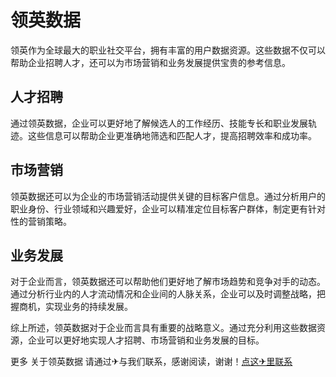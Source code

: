 # 领英数据

领英作为全球最大的职业社交平台，拥有丰富的用户数据资源。这些数据不仅可以帮助企业招聘人才，还可以为市场营销和业务发展提供宝贵的参考信息。

## 人才招聘

通过领英数据，企业可以更好地了解候选人的工作经历、技能专长和职业发展轨迹。这些信息可以帮助企业更准确地筛选和匹配人才，提高招聘效率和成功率。

## 市场营销

领英数据还可以为企业的市场营销活动提供关键的目标客户信息。通过分析用户的职业身份、行业领域和兴趣爱好，企业可以精准定位目标客户群体，制定更有针对性的营销策略。

## 业务发展

对于企业而言，领英数据还可以帮助他们更好地了解市场趋势和竞争对手的动态。通过分析行业内的人才流动情况和企业间的人脉关系，企业可以及时调整战略，把握商机，实现业务的持续发展。

综上所述，领英数据对于企业而言具有重要的战略意义。通过充分利用这些数据资源，企业可以更好地实现人才招聘、市场营销和业务发展的目标。

更多 关于领英数据 请通过✈与我们联系，感谢阅读，谢谢！[点这✈里联系](https://1.k02.cc)